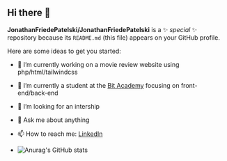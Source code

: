 ## Hi there 👋


**JonathanFriedePatelski/JonathanFriedePatelski** is a ✨ _special_ ✨ repository because its `README.md` (this file) appears on your GitHub profile.

Here are some ideas to get you started:

- 🔭 I’m currently working on a movie review website using php/html/tailwindcss
- 🌱 I’m currently a student at the [Bit Academy](https://www.bit-academy.nl/) focusing on front-end/back-end
- 👯 I’m looking for an intership
- 💬 Ask me about anything
- 📫 How to reach me: [LinkedIn](https://www.linkedin.com/in/jonathan-patelski-547839293/)

- ![Anurag's GitHub stats](https://github-readme-stats.vercel.app/api?username=jonathanfriedepatelski&show_icons=true&theme=tokyonight)
